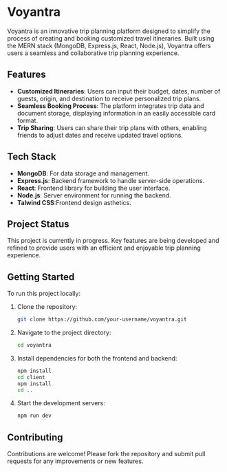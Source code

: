 # Voyantra

Voyantra is an innovative trip planning platform designed to simplify the process of creating and booking customized travel itineraries. Built using the MERN stack (MongoDB, Express.js, React, Node.js), Voyantra offers users a seamless and collaborative trip planning experience.

## Features

- **Customized Itineraries**: Users can input their budget, dates, number of guests, origin, and destination to receive personalized trip plans.
- **Seamless Booking Process**: The platform integrates trip data and document storage, displaying information in an easily accessible card format.
- **Trip Sharing**: Users can share their trip plans with others, enabling friends to adjust dates and receive updated travel options.

## Tech Stack

- **MongoDB**: For data storage and management.
- **Express.js**: Backend framework to handle server-side operations.
- **React**: Frontend library for building the user interface.
- **Node.js**: Server environment for running the backend.
- **Talwind CSS**:Frontend design asthetics.

## Project Status

This project is currently in progress. Key features are being developed and refined to provide users with an efficient and enjoyable trip planning experience.

## Getting Started

To run this project locally:

1. Clone the repository:
   ```bash
   git clone https://github.com/your-username/voyantra.git
   ```
2. Navigate to the project directory:
   ```bash
   cd voyantra
   ```
3. Install dependencies for both the frontend and backend:
   ```bash
   npm install
   cd client
   npm install
   cd ..
   ```
4. Start the development servers:
   ```bash
   npm run dev
   ```

## Contributing

Contributions are welcome! Please fork the repository and submit pull requests for any improvements or new features.
